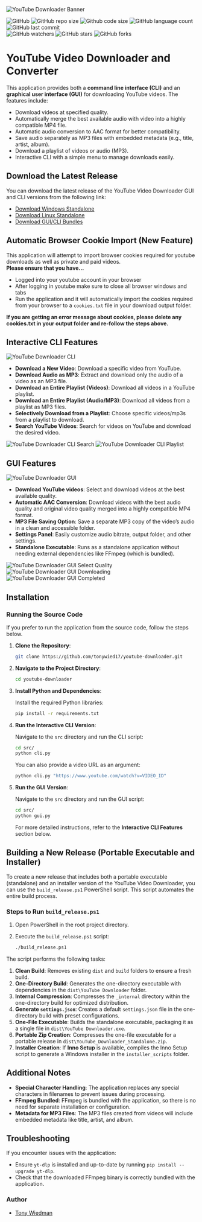 
![YouTube Downloader Banner](https://raw.githubusercontent.com/tonywied17/youtube-downloader/refs/heads/main/src/media/repo_assets/reademe_logo_new.png)

![GitHub](https://img.shields.io/github/license/tonywied17/bin-scripts?style=for-the-badge)
![GitHub repo size](https://img.shields.io/github/repo-size/tonywied17/youtube-downloader?style=for-the-badge)
![Github code size](https://img.shields.io/github/languages/code-size/tonywied17/youtube-downloader?style=for-the-badge)
![GitHub language count](https://img.shields.io/github/languages/top/tonywied17/youtube-downloader?style=for-the-badge)
![GitHub last commit](https://img.shields.io/github/last-commit/tonywied17/youtube-downloader?style=for-the-badge)
<br />
![GitHub watchers](https://img.shields.io/github/watchers/tonywied17/youtube-downloader?style=flat-square)
![GitHub stars](https://img.shields.io/github/stars/tonywied17/youtube-downloader?style=flat-square)
![GitHub forks](https://img.shields.io/github/forks/tonywied17/bin-scripts?style=flat-square)

# YouTube Video Downloader and Converter

This application provides both a **command line interface (CLI)** and an **graphical user interface (GUI)** for downloading YouTube videos. The features include:

- Download videos at specified quality.
- Automatically merge the best available audio with video into a highly compatible MP4 file.
- Automatic audio conversion to AAC format for better compatibility.
- Save audio separately as MP3 files with embedded metadata (e.g., title, artist, album).
- Download a playlist of videos or audio (MP3).
- Interactive CLI with a simple menu to manage downloads easily. 

## Download the Latest Release

You can download the latest release of the YouTube Video Downloader GUI and CLI versions from the following link:

- [Download Windows Standalone](https://github.com/tonywied17/youtube-downloader/releases)
- [Download Linux Standalone](https://github.com/tonywied17/youtube-downloader/releases)
- [Download GUI/CLI Bundles](https://github.com/tonywied17/youtube-downloader/releases)

## Automatic Browser Cookie Import (New Feature)
This application will attempt to import browser cookies required for youtube downloads as well as private and paid videos. 
<br>
**Please ensure that you have...**
 - Logged into your youtube account in your browser
 - After logging in youtube make sure to close all browser windows and tabs
 - Run the application and it will automatically import the cookies required from your browser to a `cookies.txt` file in your download output folder.

**If you are getting an error message about cookies, please delete any cookies.txt in your output folder and re-follow the steps above.**

## Interactive CLI Features
![YouTube Downloader CLI](https://raw.githubusercontent.com/tonywied17/youtube-downloader/refs/heads/main/src/media/repo_assets/yt-cli-main-menu.png)
- **Download a New Video**: Download a specific video from YouTube.
- **Download Audio as MP3**: Extract and download only the audio of a video as an MP3 file.
- **Download an Entire Playlist (Videos)**: Download all videos in a YouTube playlist.
- **Download an Entire Playlist (Audio/MP3)**: Download all videos from a playlist as MP3 files.
- **Selectively Download from a Playlist**: Choose specific videos/mp3s from a playlist to download.
- **Search YouTube Videos**: Search for videos on YouTube and download the desired video.

![YouTube Downloader CLI Search](https://raw.githubusercontent.com/tonywied17/youtube-downloader/refs/heads/main/src/media/repo_assets/yt-cli-search.png)
![YouTube Downloader CLI Playlist](https://raw.githubusercontent.com/tonywied17/youtube-downloader/refs/heads/main/src/media/repo_assets/yt-cli-select-playlist.png)


## GUI Features
![YouTube Downloader GUI](https://raw.githubusercontent.com/tonywied17/youtube-downloader/refs/heads/main/src/media/repo_assets/yt-gui-windows.png)
- **Download YouTube videos**: Select and download videos at the best available quality.
- **Automatic AAC Conversion**: Download videos with the best audio quality and original video quality merged into a highly compatible MP4 format.
- **MP3 File Saving Option**: Save a separate MP3 copy of the video’s audio in a clean and accessible folder.
- **Settings Panel**: Easily customize audio bitrate, output folder, and other settings.
- **Standalone Executable**: Runs as a standalone application without needing external dependencies like FFmpeg (which is bundled).

![YouTube Downloader GUI Select Quality](https://raw.githubusercontent.com/tonywied17/youtube-downloader/refs/heads/main/src/media/repo_assets/yt-gui-select-quality.png)
![YouTube Downloader GUI Downloading](https://raw.githubusercontent.com/tonywied17/youtube-downloader/refs/heads/main/src/media/repo_assets/yt-gui-downloading.png)
![YouTube Downloader GUI Completed](https://raw.githubusercontent.com/tonywied17/youtube-downloader/refs/heads/main/src/media/repo_assets/yt-gui-completed.png)

## Installation

### Running the Source Code

If you prefer to run the application from the source code, follow the steps below.

1. **Clone the Repository**:

   ```bash
   git clone https://github.com/tonywied17/youtube-downloader.git
   ```

2. **Navigate to the Project Directory**:

   ```bash
   cd youtube-downloader
   ```

3. **Install Python and Dependencies**:

   Install the required Python libraries:

   ```bash
   pip install -r requirements.txt
   ```

4. **Run the Interactive CLI Version**:

   Navigate to the `src` directory and run the CLI script:

   ```bash
   cd src/
   python cli.py
   ```

   You can also provide a video URL as an argument:

   ```bash
   python cli.py "https://www.youtube.com/watch?v=VIDEO_ID"
   ```

5. **Run the GUI Version**:

   Navigate to the `src` directory and run the GUI script:

   ```bash
   cd src/
   python gui.py
   ```

   For more detailed instructions, refer to the **Interactive CLI Features** section below.

## Building a New Release (Portable Executable and Installer)

To create a new release that includes both a portable executable (standalone) and an installer version of the YouTube Video Downloader, you can use the `build_release.ps1` PowerShell script. This script automates the entire build process.

### Steps to Run `build_release.ps1`

1. Open PowerShell in the root project directory.
2. Execute the `build_release.ps1` script:

   ```bash
   ./build_release.ps1
   ```

The script performs the following tasks:
1. **Clean Build**: Removes existing `dist` and `build` folders to ensure a fresh build.
2. **One-Directory Build**: Generates the one-directory executable with dependencies in the `dist\YouTube Downloader` folder.
3. **Internal Compression**: Compresses the `_internal` directory within the one-directory build for optimized distribution.
4. **Generate `settings.json`**: Creates a default `settings.json` file in the one-directory build with preset configurations.
5. **One-File Executable**: Builds the standalone executable, packaging it as a single file in `dist\YouTube Downloader.exe`.
6. **Portable Zip Creation**: Compresses the one-file executable for a portable release in `dist\YouTube_Downloader_Standalone.zip`.
7. **Installer Creation**: If **Inno Setup** is available, compiles the Inno Setup script to generate a Windows installer in the `installer_scripts` folder.

## Additional Notes

- **Special Character Handling**: The application replaces any special characters in filenames to prevent issues during processing.
- **FFmpeg Bundled**: FFmpeg is bundled with the application, so there is no need for separate installation or configuration.
- **Metadata for MP3 Files**: The MP3 files created from videos will include embedded metadata like title, artist, and album.

## Troubleshooting

If you encounter issues with the application:
- Ensure `yt-dlp` is installed and up-to-date by running `pip install --upgrade yt-dlp`.
- Check that the downloaded FFmpeg binary is correctly bundled with the application.

### Author
- [Tony Wiedman](https://github.com/tonywied17)
